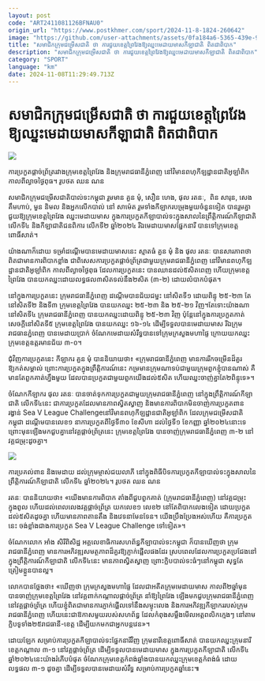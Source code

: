 ```yaml
---
layout: post
code: "ART2411081126BFNAU0"
origin_url: "https://www.postkhmer.com/sport/2024-11-8-1824-260642"
image: "https://github.com/user-attachments/assets/0fa184a6-5365-439e-941e-b4167ebcf5b8"
title: "សមាជិក​ក្រុម​ជម្រើស​ជាតិ ថា ការ​ជួយ​ខេត្ត​ព្រៃវែង​ឱ្យ​ឈ្នះ​មេដាយ​មាស​កីឡាជាតិ ពិត​ជា​ពិបាក"
description: "​​សមាជិក​ក្រុម​ជម្រើស​ជាតិ ថា ការ​ជួយ​ខេត្ត​ព្រៃវែង​ឱ្យ​ឈ្នះ​មេដាយ​មាស​កីឡាជាតិ ពិត​ជា​ពិបាក​"
category: "SPORT"
language: "km"
date: 2024-11-08T11:29:49.713Z
---
```


# សមាជិក​ក្រុម​ជម្រើស​ជាតិ ថា ការ​ជួយ​ខេត្ត​ព្រៃវែង​ឱ្យ​ឈ្នះ​មេដាយ​មាស​កីឡាជាតិ ពិត​ជា​ពិបាក

![](https://github.com/user-attachments/assets/9e8ff601-46ff-4d93-9113-0dc62682aac0)

ការ​ប្រកួត​ផ្តាច់​ព្រ័ត្រ​រវាងក្រុម​ខេត្តព្រៃវែង និង​ក្រុម​រាជធានី​ភ្នំពេញ នៅវិមានពហុកីឡដ្ឋានជាតិអូឡាំពិក កាលពី​ល្ងាច​ថ្ងៃពុធ។ រូប​ថត ឈន ណន

សមាជិក​ក្រុមជម្រើសជាតិបាល់​ទះកម្ពុជា រួមមាន​ គួន មុំ, សឿន ហេង, ផុល រតនៈ,  ពិន សារុន, សេង គឹមហាប់, មួន និមល និង​អ្នកលើក​បាល់ នៅ សាម៉េត រួមទាំង​​​កីឡាករបម្រុង​​មួយចំនួន​ទៀត បានរួមគ្នា​​ជួយ​ឱ្យក្រុម​ខេត្ត​ព្រៃវែង ឈ្នះមេដាយមាស ក្នុងការ​ប្រកួត​កីឡាបាល់​ទះ​ក្នុងសាលនៃ​ព្រឹត្តិការណ៍កីឡាជាតិ លើក​ទី​៤ និង​កីឡាជាតិជនពិការ លើក​ទី​២ ឆ្នាំ​២០២៤ រីឯមេដាយមាស​ផ្នែកនារី បាន​ទៅ​ក្រុម​ខេត្តពោធិ៍សាត់។

យ៉ាង​ណាក៏​ដោយ ទម្រាំដណ្តើម​បានមេដាយមាស​នេះ ស្មាតធំ គួន មុំ និង ផុល រតនៈ បាន​សារភាព​ថា ពិតជាមានការពិបាក​ខ្លាំង ជាពិសេស​ការប្រកួត​ផ្តាច់​ព្រ័ត្រជាមួយ​ក្រុម​រាជធានីភ្នំពេញ នៅវិមានពហុកីឡដ្ឋានជាតិអូឡាំពិក កាលពី​ល្ងាច​ថ្ងៃពុធ​ ដែល​ការ​ប្រកួត​នេះ បាន​ឈាន​ដល់​៥សិតពេញ ហើយ​ក្រុម​ខេត្តព្រៃវែង បាន​យក​ឈ្នះដោយ​លទ្ធផល​៣សិតទល់នឹង​២សិត (៣-២) ដោយលំបាក​បំផុត។

នៅក្នុងការ​ប្រកួតនេះ ក្រុមរាជធានីភ្នំពេញ ដណ្តើម​បានជ័យជម្នះ នៅ​សិត​ទី​១ ដោយ​ពិន្ទុ ២៥-២៣ តែ​នៅសិតទី​២ និងទី​៣ ក្រុម​ខេត្តព្រៃវែង បាន​យក​ឈ្នះ ២៥-២៣ និង ២៥-២១ វិញ។តែទោះយ៉ាងណា នៅសិត​ទី​៤ ក្រុម​រាជធានីភ្នំពេញ បាន​យក​ឈ្នះ​ដោយពិន្ទុ ២៥-​២៣ វិញ ប៉ុន្តែនៅក្នុង​ការ​ប្រកួតកាត់សេចក្តី​នៅសិតទី​៥ ក្រុម​ខេត្តព្រៃវែង បានយក​ឈ្នះ ១៦-១៤ ដើម្បី​ទទួល​បានមេដាយមាស រីឯ​ក្រុមរាជធានភ្នំពេញ បានមេដាយ​ប្រាក់ ចំណែក​មេដាយ​សំរឹទ្ធ​បានទៅ​ក្រុមក្រសួងមហាផ្ទៃ ក្រោយ​យក​ឈ្នះក្រុម​ខេត្តឧត្តរមានជ័យ ៣-០។

ជុំវិញការ​ប្រកួត​នេះ កីឡាករ គួន មុំ បាន​និយាយ​ថា៖​ «ក្រុម​រាជធានីភ្នំពេញ មានការ​រីកចម្រើន​ដ៏គួរ​ឱ្យកត់សម្គាល់ ព្រោះ​ការ​ប្រកួតក្នុងព្រឹត្តិការណ៍នេះ កម្រមានក្រុមណា​ទប់ជាមួយ​ក្រុម​​ពួក​ខ្ញុំ​បាន​ណាស់ គឺ​មានតែពួកគាត់​ហ្នឹងមួយ ដែល​បាន​ប្រកួត​ជាមួយ​ពួក​យើង​ដល់​៥សិត ហើយឈ្នះចាញ់​គ្នា​តែ២ពិន្ទុ​ទេ»។

ចំណែកកីឡាករ​ ផុល រតនៈ បាន​ចាត់​ទុក​ការ​ប្រកួតជាមួយ​ក្រុម​រាជធានី​ភ្នំពេញ នៅ​ក្នុង​ព្រឹត្តិការណ៍កីឡាជាតិ លើក​ទី​៤​នេះ ជា​ការ​ប្រកួត​ដែលមានភាពស្វិតស្វាញ និងមានការពិបាក​មិនចាញ់​ការ​​ប្រកួត​ពាន​រង្វាន់​ Sea V League Challenge ​នៅ​​វិមាន​ពហុកីឡដ្ឋានជាតិអូឡាំពិក ដែល​ក្រុមជម្រើសជាតិ​កម្ពុជា ដណ្តើម​បានលេខ​១ នាការ​ប្រកួត​ពី​ថ្ងៃទី​៣០ ខែសីហា ដល់​ថ្ងៃទី១ ខែកញ្ញា ឆ្នាំ​២០២៤​នោះ​ទេ ព្រោះមុនឡើងមកជួបគ្នា​នៅ​វគ្គ​ផ្តាច់​ព្រ័ត្រ​នេះ ក្រុមខេត្តព្រៃវែង បានចាញ់​ក្រុមរាជធានី​ភ្នំពេញ ៣-២ នៅវគ្គជម្រុះ​ដូចគ្នា។

![](https://pppkhmer.sgp1.cdn.digitaloceanspaces.com/image/main/202411/8_11_2024_img_1418.jpg)

ការ​ប្រគល់​ពាន និងមេដាយ ដល់​ក្រុមម្ចាស់ជយលាភី នៅក្នុងពិធីបិទ​ការ​ប្រកួត​កីឡាបាល់ទះ​ក្នុងសាល​នៃព្រឹត្តិការណ៍កីឡាជាតិ លើកទី​៤ ឆ្នាំ​២០២៤។ រូប​ថត ឈន ណន

រតនៈ បាន​និយាយ​ថា៖ ​«យើង​មានការពិបាក តាំងពី​ជួបពួកគាត់ (​ក្រុម​រាជធានីភ្នំពេញ) នៅ​វគ្គជម្រុះក្នុងពូល​ ហើយដល់ពេលលេង​វគ្គ​ផ្តាច់​ព្រ័ត្រ យក​លេខ​១ លេខ​២ នៅតែពិបាក​លេង​ទៀត ដោយ​ប្រកួត​ដល់​​៥សិត​ដូចគ្នា ហើយ​មាន​ភាពតានតឹង និងវេទនាមែន​ទែន។ ​យើងប្រឹង​ប្រែង​អស់​ហើយ គឺ​ការ​ប្រកួត​នេះ ចង់​ខ្លាំ​ងជាង​ការ​ប្រកួត Sea V League Challenge ទៅ​ទៀត»។

ចំណែក​លោក អាំង សិរីពិសិដ្ឋ អគ្គលេខាធិការ​សហព័ន្ធ​កីឡាបាល់​ទះ​កម្ពុជា ក៏បានឃើញ​ថា ក្រុមរាជធានី​ភ្នំពេញ មានការអភិវឌ្ឍសមត្ថ​ភាព​ដ៏គួរឱ្យ​ភ្ញាក់​ផ្អើល​ផងដែរ ស្របពេល​ដែល​ការ​ប្រកួត​ប្រជែង​នៅក្នុង​ព្រឹត្តិការណ៍​កីឡាជាតិ លើក​ទី​៤នេះ មាន​ភាពស្វិតស្វាញ ព្រោះ​ក្លិប​បាល់​ទះធំៗ​នៅកម្ពុជា​ សុទ្ធតែ​ត្រៀម​ខ្លួន​បាន​ល្អ។

លោក​បាន​ថ្លែងថា៖ ​«ឃើញ​ថា ក្រុម​ក្រសួង​មហាផ្ទៃ ដែលជាអតីត​ក្រុម​មេដាយមាស កាលពី​២ឆ្នាំមុន បានចាញ់​ក្រុម​ខេត្តព្រៃវែង នៅ​វគ្គពាក់កណ្តាល​ផ្តាច់​ព្រ័ត្រ នាំ​ឱ្យ​ព្រៃវែង ឡើង​មក​ជួប​ក្រុមរាជធានីភ្នំពេញ នៅ​វគ្គ​ផ្តាច់​ព្រ័ត្រ​ ហើយខ្ញុំពិតជាមានការ​ភ្ញាក់ផ្អើលទៅនឹងសម្ទុះលេង និងការអភិវឌ្ឍ​កីឡាកររបស់​ក្រុម​រាជធានីភ្នំពេញ ហើយនេះជាឱកាស​មួយរបស់សហព័ន្ធ ដែលកំពុង​សម្លឹងមើល​អត្តពលិក​ក្មេងៗ នៅតាម​ក្លិបទូទាំង​២៥រាជធានី-ខេត្ត ដើម្បី​យកមក​ជាអ្នក​បន្ត​វេន»។

ដោយឡែក សម្រាប់ការ​ប្រកួត​កីឡា​បាល់​ទះ​ផ្នែក​នារី​វិញ ក្រុម​នារី​ខេត្តពោធិ៍សាត់ បាន​យក​ឈ្នះក្រុមនារី​ខេត្តកណ្តាល ៣-១ នៅ​វគ្គ​ផ្តាច់​ព្រ័ត្រ ដើម្បី​ទទួលបានមេដាយមាស ក្នុងការ​ប្រកួត​កីឡាជាតិ លើក​ទី​៤ ឆ្នាំ​២០២៤នេះ​យ៉ាងរំភើប​បំផុត ចំណែក​ក្រុមខេត្តកំពង់ឆ្នាំង ​បាន​យក​ឈ្នះក្រុម​ខេត្ត​កំពង់ធំ ដោយ​លទ្ធផល ៣-១ ដូចគ្នា ដើម្បី​ទទួលបាន​មេដាយសំរឹទ្ធ សម្រាប់​ការ​ប្រកួត​ឆ្នាំ​នេះ៕